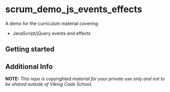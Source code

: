scrum_demo_js_events_effects
============================

A demo for the curriculum material covering:

- JavaScript/jQuery events and effects


## Getting started




## Additional Info



**NOTE:** *This repo is copyrighted material for your private use only and not to be shared outside of Viking Code School.*